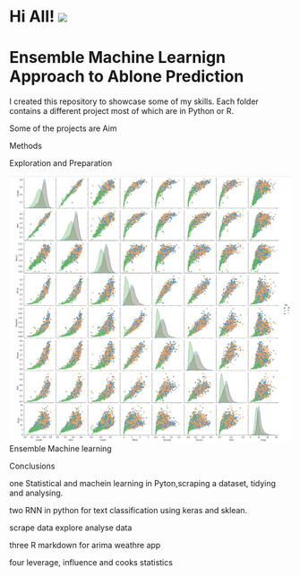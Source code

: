 # Hi All! <img src="https://raw.githubusercontent.com/MartinHeinz/MartinHeinz/master/wave.gif" width="30px">

# Ensemble Machine Learnign Approach to Ablone Prediction

I created this repository to showcase some of my skills. Each folder contains a different project most of which are in Python or R.

Some of the projects are
Aim

Methods 

Exploration and Preparation


![alt text](https://github.com/ThomasMatthewEvans/Ensemble-Machine-Learning-for-Ablone-Prediction-/blob/main/pairsplot.jpg)
Ensemble Machine learning




Conclusions


one
Statistical and machein learning in Pyton,scraping a dataset, tidying and analysing.

two
RNN in python for text classification using keras and sklean.

scrape data
explore
analyse data

three
R markdown for arima weathre app

four
leverage, influence and cooks statistics



